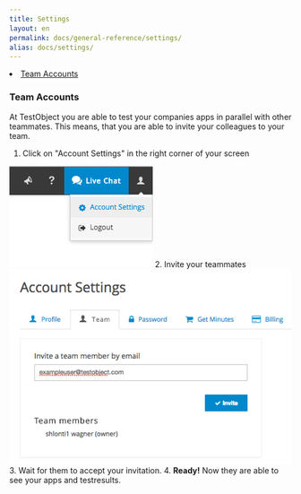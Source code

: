 ```yaml
---
title: Settings
layout: en
permalink: docs/general-reference/settings/
alias: docs/settings/
---
```

<li><a href="#team-accounts">Team Accounts</a></li>


<h3 id="team-accounts">Team Accounts</h3>
At TestObject you are able to test your companies apps in parallel with other teammates. This means, that you are able to invite your colleagues to your team.

1. Click on "Account Settings" in the right corner of your screen
<img class="center shadow" src="/img/general-reference/account-settings.png">
2. Invite your teammates
<img class="center shadow" src="/img/general-reference/invite-teammate.png">
3. Wait for them to accept your invitation.
4. <b>Ready!</b> Now they are able to see your apps and testresults.
